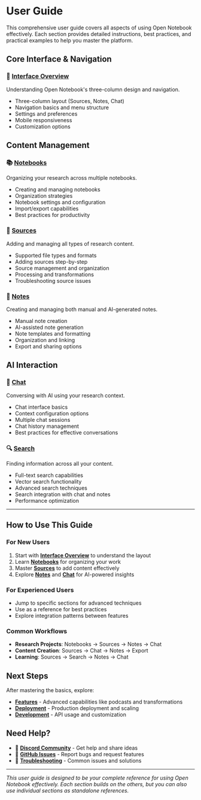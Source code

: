 # User Guide

This comprehensive user guide covers all aspects of using Open Notebook effectively. Each section provides detailed instructions, best practices, and practical examples to help you master the platform.

## Core Interface & Navigation

### 📱 **[Interface Overview](interface-overview.md)**
Understanding Open Notebook's three-column design and navigation.
- Three-column layout (Sources, Notes, Chat)
- Navigation basics and menu structure
- Settings and preferences
- Mobile responsiveness
- Customization options

## Content Management

### 📚 **[Notebooks](notebooks.md)**
Organizing your research across multiple notebooks.
- Creating and managing notebooks
- Organization strategies
- Notebook settings and configuration
- Import/export capabilities
- Best practices for productivity

### 📄 **[Sources](sources.md)**
Adding and managing all types of research content.
- Supported file types and formats
- Adding sources step-by-step
- Source management and organization
- Processing and transformations
- Troubleshooting source issues

### 📝 **[Notes](notes.md)**
Creating and managing both manual and AI-generated notes.
- Manual note creation
- AI-assisted note generation
- Note templates and formatting
- Organization and linking
- Export and sharing options

## AI Interaction

### 💬 **[Chat](chat.md)**
Conversing with AI using your research context.
- Chat interface basics
- Context configuration options
- Multiple chat sessions
- Chat history management
- Best practices for effective conversations

### 🔍 **[Search](search.md)**
Finding information across all your content.
- Full-text search capabilities
- Vector search functionality
- Advanced search techniques
- Search integration with chat and notes
- Performance optimization

---

## How to Use This Guide

### For New Users
1. Start with **[Interface Overview](interface-overview.md)** to understand the layout
2. Learn **[Notebooks](notebooks.md)** for organizing your work
3. Master **[Sources](sources.md)** to add content effectively
4. Explore **[Notes](notes.md)** and **[Chat](chat.md)** for AI-powered insights

### For Experienced Users
- Jump to specific sections for advanced techniques
- Use as a reference for best practices
- Explore integration patterns between features

### Common Workflows
- **Research Projects**: Notebooks → Sources → Notes → Chat
- **Content Creation**: Sources → Chat → Notes → Export
- **Learning**: Sources → Search → Notes → Chat

## Next Steps

After mastering the basics, explore:
- **[Features](../features/index.md)** - Advanced capabilities like podcasts and transformations
- **[Deployment](../deployment/index.md)** - Production deployment and scaling
- **[Development](../development/index.md)** - API usage and customization

## Need Help?

- 💬 **[Discord Community](https://discord.gg/37XJPXfz2w)** - Get help and share ideas
- 🐛 **[GitHub Issues](https://github.com/genpozi/pozi-notebook/issues)** - Report bugs and request features
- 📖 **[Troubleshooting](../troubleshooting/index.md)** - Common issues and solutions

---

*This user guide is designed to be your complete reference for using Open Notebook effectively. Each section builds on the others, but you can also use individual sections as standalone references.*